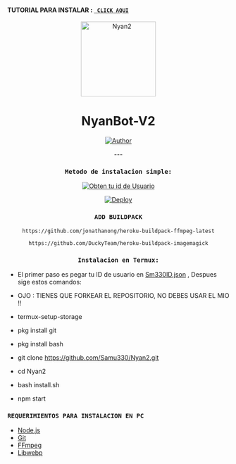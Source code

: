 #### TUTORIAL PARA INSTALAR : [` CLICK AQUI`](.....) 

<div align="center">
</p>


<div align="center">
 
<img src="https://4.bp.blogspot.com/-DV8zj3oNPO8/XZKl8Y1_KkI/AAAAAAAMsvI/HEq47t0TPmYhX0b2igMkkxbcPQPbUXR2gCLcBGAsYHQ/s1600/AS0005827_02.gif" alt="Nyan2" width="170" />

# NyanBot-V2
 
<p align="center">
<a href="https://www.youtube.com/channel/UCHD4T8Pfcv5PFVzsAb"><img title="Author" src="https://img.shields.io/badge/Samu330-h?color=black&style=for-the-badge&logo=youtube"></a>
</p></p>
---

### `Metodo de instalacion simple:`
[![Obten tu id de Usuario](https://repl.it/badge/github/quiec/whatsAlfa)](https://replit.com/@Samu330/Code-Read?v=1) 


[![Deploy](https://www.herokucdn.com/deploy/button.svg)](https://heroku.com/deploy?template=https://github.com/Samu330/Nyan2/)

### `ADD BUILDPACK`

```
https://github.com/jonathanong/heroku-buildpack-ffmpeg-latest
```
```
https://github.com/DuckyTeam/heroku-buildpack-imagemagick
```

### `Instalacion en Termux:`

<div align="left">

* El primer paso es pegar tu ID de usuario en <a href="https://github.com/Samu330/Nyan2/blob/master/Sm330ID.json">Sm330ID.json</a> , Despues sige estos comandos:
 
* OJO : TIENES QUE FORKEAR EL REPOSITORIO, NO DEBES USAR EL MIO !!



* termux-setup-storage
* pkg install git
* pkg install bash
* git clone https://github.com/Samu330/Nyan2.git 
* cd Nyan2
* bash install.sh
* npm start
 
 
### `REQUERIMIENTOS PARA INSTALACION EN PC`
 
* [Node.js](https://nodejs.org/en/)
* [Git](https://git-scm.com/downloads)
* [FFmpeg](https://github.com/BtbN/FFmpeg-Builds/releases)
* [Libwebp](https://developers.google.com/speed/webp/download)

 </div>

